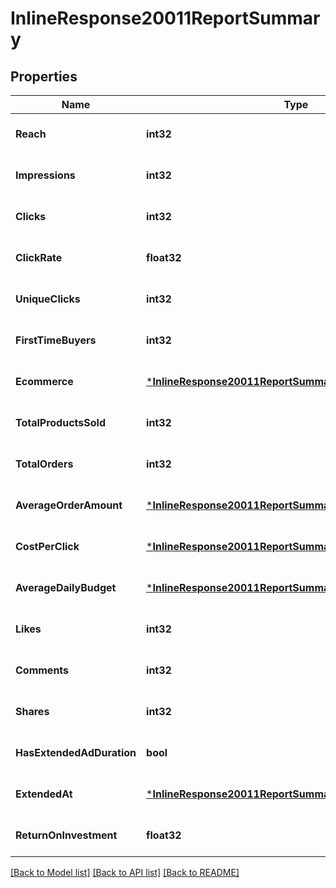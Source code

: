 # InlineResponse20011ReportSummary

## Properties
Name | Type | Description | Notes
------------ | ------------- | ------------- | -------------
**Reach** | **int32** |  | [optional] [default to null]
**Impressions** | **int32** |  | [optional] [default to null]
**Clicks** | **int32** |  | [optional] [default to null]
**ClickRate** | **float32** |  | [optional] [default to null]
**UniqueClicks** | **int32** |  | [optional] [default to null]
**FirstTimeBuyers** | **int32** |  | [optional] [default to null]
**Ecommerce** | [***InlineResponse20011ReportSummaryEcommerce**](inline_response_200_11_report_summary_ecommerce.md) |  | [optional] [default to null]
**TotalProductsSold** | **int32** |  | [optional] [default to null]
**TotalOrders** | **int32** |  | [optional] [default to null]
**AverageOrderAmount** | [***InlineResponse20011ReportSummaryAverageOrderAmount**](inline_response_200_11_report_summary_average_order_amount.md) |  | [optional] [default to null]
**CostPerClick** | [***InlineResponse20011ReportSummaryAverageOrderAmount**](inline_response_200_11_report_summary_average_order_amount.md) |  | [optional] [default to null]
**AverageDailyBudget** | [***InlineResponse20011ReportSummaryAverageOrderAmount**](inline_response_200_11_report_summary_average_order_amount.md) |  | [optional] [default to null]
**Likes** | **int32** |  | [optional] [default to null]
**Comments** | **int32** |  | [optional] [default to null]
**Shares** | **int32** |  | [optional] [default to null]
**HasExtendedAdDuration** | **bool** |  | [optional] [default to null]
**ExtendedAt** | [***InlineResponse20011ReportSummaryExtendedAt**](inline_response_200_11_report_summary_extended_at.md) |  | [optional] [default to null]
**ReturnOnInvestment** | **float32** |  | [optional] [default to null]

[[Back to Model list]](../README.md#documentation-for-models) [[Back to API list]](../README.md#documentation-for-api-endpoints) [[Back to README]](../README.md)


